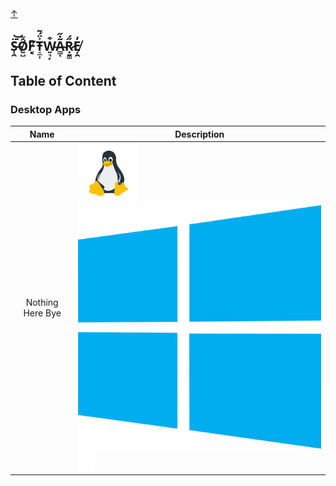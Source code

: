 <head>
	<meta charset="utf-8">
	<meta name="viewport" content="width=device-width, initial-scale=1">
	<link rel="icon" type="image/icon" href="favicon.png">
	<link rel="stylesheet" type="text/css" href="style.css">
	<a name="top"></a>
	<a class="top-link hide" href="#top">↑</a>
</head>

## S̶̜̭̈͘͝Ỗ̸͍̺F̸͙͔͆̓T̵̠̼͎͐̈́͂W̴͍͉̙͒Ã̴͇͔̇̋Ṛ̷̱͚̋́E̸̦̯̓

## Table of Content

### Desktop Apps

| Name | Description |
| :---: | --- |
| Nothing Here Bye | ![Linux Icon](/linux.svg) ![Windows Icon](/windows.svg) ![Apple Icon](/apple.svg	) |
